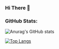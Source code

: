 ### Hi There 👋

### GitHub Stats:
![Anurag's GitHub stats](https://github-readme-stats.vercel.app/api?username=mfcstt&show_icons=true&theme=tokyonight)

[![Top Langs](https://github-readme-stats.vercel.app/api/top-langs/?username=mfcstt)](https://github.com/mfcstt/github-readme-stats)
